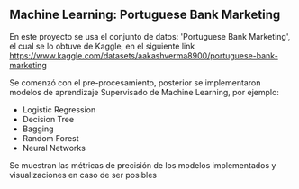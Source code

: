 ## Machine Learning: Portuguese Bank Marketing
En este proyecto se usa el conjunto de datos: 'Portuguese Bank Marketing', el cual se lo obtuve de Kaggle, en el siguiente link https://www.kaggle.com/datasets/aakashverma8900/portuguese-bank-marketing

Se comenzó con el pre-procesamiento, posterior se implementaron modelos de aprendizaje Supervisado de Machine Learning, por ejemplo:
- Logistic Regression
- Decision Tree
- Bagging
- Random Forest
- Neural Networks

Se muestran las métricas de precisión de los modelos implementados y visualizaciones en caso de ser posibles

